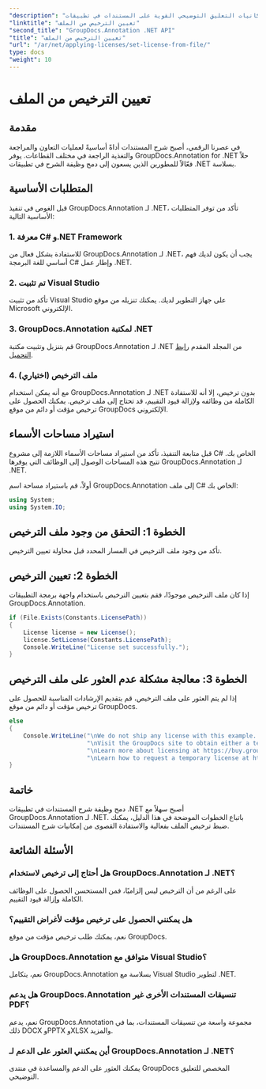 ```yaml
---
"description": "قم بدمج إمكانيات التعليق التوضيحي القوية على المستندات في تطبيقات .NET الخاصة بك بسلاسة مع GroupDocs.Annotation لـ .NET."
"linktitle": "تعيين الترخيص من الملف"
"second_title": "GroupDocs.Annotation .NET API"
"title": "تعيين الترخيص من الملف"
"url": "/ar/net/applying-licenses/set-license-from-file/"
type: docs
"weight": 10
---
```


# تعيين الترخيص من الملف

## مقدمة
في عصرنا الرقمي، أصبح شرح المستندات أداةً أساسيةً لعمليات التعاون والمراجعة والتغذية الراجعة في مختلف القطاعات. يوفر GroupDocs.Annotation for .NET حلاً فعّالاً للمطورين الذين يسعون إلى دمج وظيفة الشرح في تطبيقات .NET بسلاسة.
## المتطلبات الأساسية
قبل الغوص في تنفيذ GroupDocs.Annotation لـ .NET، تأكد من توفر المتطلبات الأساسية التالية:
### 1. معرفة C# و.NET Framework
للاستفادة بشكل فعال من GroupDocs.Annotation لـ .NET، يجب أن يكون لديك فهم أساسي للغة البرمجة C# وإطار عمل .NET.
### 2. تم تثبيت Visual Studio
تأكد من تثبيت Visual Studio على جهاز التطوير لديك. يمكنك تنزيله من موقع Microsoft الإلكتروني.
### 3. GroupDocs.Annotation لمكتبة .NET
قم بتنزيل وتثبيت مكتبة GroupDocs.Annotation لـ .NET من المجلد المقدم [رابط التحميل](https://releases.groupdocs.com/annotation/net/).
### 4. ملف الترخيص (اختياري)
مع أنه يمكن استخدام GroupDocs.Annotation لـ .NET بدون ترخيص، إلا أنه للاستفادة الكاملة من وظائفه ولإزالة قيود التقييم، قد تحتاج إلى ملف ترخيص. يمكنك الحصول على ترخيص مؤقت أو دائم من موقع GroupDocs الإلكتروني.

## استيراد مساحات الأسماء
قبل متابعة التنفيذ، تأكد من استيراد مساحات الأسماء اللازمة إلى مشروع C# الخاص بك. تتيح هذه المساحات الوصول إلى الوظائف التي يوفرها GroupDocs.Annotation لـ .NET.

أولاً، قم باستيراد مساحة اسم GroupDocs.Annotation إلى ملف C# الخاص بك:
```csharp
using System;
using System.IO;
```
## الخطوة 1: التحقق من وجود ملف الترخيص
تأكد من وجود ملف الترخيص في المسار المحدد قبل محاولة تعيين الترخيص.
## الخطوة 2: تعيين الترخيص
إذا كان ملف الترخيص موجودًا، فقم بتعيين الترخيص باستخدام واجهة برمجة التطبيقات GroupDocs.Annotation.
```csharp
if (File.Exists(Constants.LicensePath))
{
    License license = new License();
    license.SetLicense(Constants.LicensePath);
    Console.WriteLine("License set successfully.");
}
```
## الخطوة 3: معالجة مشكلة عدم العثور على ملف الترخيص
إذا لم يتم العثور على ملف الترخيص، قم بتقديم الإرشادات المناسبة للحصول على ترخيص مؤقت أو دائم من موقع GroupDocs.
```csharp
else
{
    Console.WriteLine("\nWe do not ship any license with this example. " +
                      "\nVisit the GroupDocs site to obtain either a temporary or permanent license. " +
                      "\nLearn more about licensing at https://buy.groupdocs.com/faqs/licensing. " +
                      "\nLearn how to request a temporary license at https://buy.groupdocs.com/temporary-license.");
}
```

## خاتمة
دمج وظيفة شرح المستندات في تطبيقات .NET أصبح سهلاً مع GroupDocs.Annotation لـ .NET. باتباع الخطوات الموضحة في هذا الدليل، يمكنك ضبط ترخيص الملف بفعالية والاستفادة القصوى من إمكانيات شرح المستندات.
## الأسئلة الشائعة
### هل أحتاج إلى ترخيص لاستخدام GroupDocs.Annotation لـ .NET؟
على الرغم من أن الترخيص ليس إلزاميًا، فمن المستحسن الحصول على الوظائف الكاملة وإزالة قيود التقييم.
### هل يمكنني الحصول على ترخيص مؤقت لأغراض التقييم؟
نعم، يمكنك طلب ترخيص مؤقت من موقع GroupDocs.
### هل GroupDocs.Annotation متوافق مع Visual Studio؟
نعم، يتكامل GroupDocs.Annotation بسلاسة مع Visual Studio لتطوير .NET.
### هل يدعم GroupDocs.Annotation تنسيقات المستندات الأخرى غير PDF؟
نعم، يدعم GroupDocs.Annotation مجموعة واسعة من تنسيقات المستندات، بما في ذلك DOCX وPPTX وXLSX والمزيد.
### أين يمكنني العثور على الدعم لـ GroupDocs.Annotation لـ .NET؟
يمكنك العثور على الدعم والمساعدة في منتدى GroupDocs المخصص للتعليق التوضيحي.